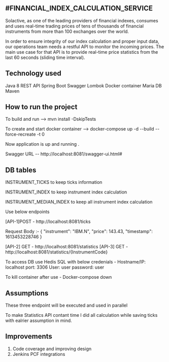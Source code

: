 #FINANCIAL_INDEX_CALCULATION_SERVICE
----------------------------------------------------------------
Solactive, as one of the leading providers of financial indexes, consumes and uses real-time trading prices
of tens of thousands of financial instruments from more than 100 exchanges over the world.

In order to ensure integrity of our index calculation and proper input data, our operations team needs a
restful API to monitor the incoming prices. The main use case for that API is to provide real-time price
statistics from the last 60 seconds (sliding time interval).

Technology used
----------------------------------------
Java 8
REST API
Spring Boot
Swagger 
Lombok
Docker container
Maria DB
Maven


How to run the project
----------------------------------------
To build and run -->  mvn install -DskipTests

To create and start docker container --> docker-compose up -d --build --force-recreate -t 0 

Now application is up and running .

Swagger URL -- http://localhost:8081/swagger-ui.html#

DB tables 
------------
INSTRUMENT_TICKS  to keep ticks information 

INSTRUMENT_INDEX to keep instrument index calculation

INSTRUMENT_MEDIAN_INDEX to keep all instrument index calculation

Use below endpoints

[API-1]POST -  http://localhost:8081/ticks 

Request Body :- 
		{
		  "instrument": "IBM.N",
		  "price": 143.43,
		  "timestamp": 1613453228746
		}

[API-2] GET  - http://localhost:8081/statistics
[API-3] GET  - http://localhost:8081/statistics/{InstrumentCode}


To access DB use Hedis SQL with below credenials -
Hostname/IP: localhost
port: 3306
User: user
password: user


To kill container after use - 
Docker-compose down

Assumptions
-----------------------------
These three endpoint will be executed and used in parallel

To make Statistics API contant time I did all calculation while saving ticks  with ealrier assumption in mind.

Improvements
-----------------------------
1. Code coverage and improving design
2. Jenkins PCF integrations 
